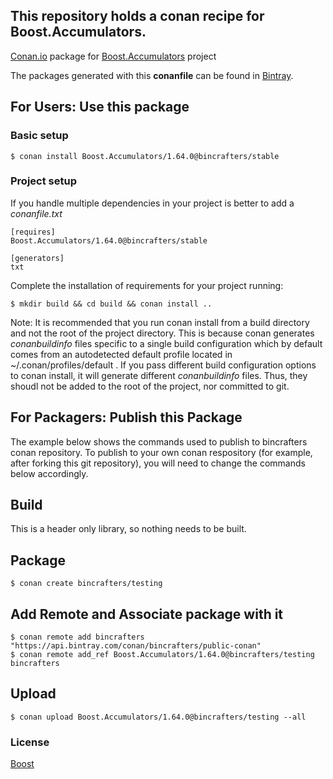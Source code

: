 ## This repository holds a conan recipe for Boost.Accumulators.

[Conan.io](https://conan.io) package for [Boost.Accumulators](https://github.com/Boostorg/Accumulators) project

The packages generated with this **conanfile** can be found in [Bintray](https://bintray.com/bincrafters/conan-public/Boost.Accumulators%3Abincrafters).

## For Users: Use this package

### Basic setup

    $ conan install Boost.Accumulators/1.64.0@bincrafters/stable

### Project setup

If you handle multiple dependencies in your project is better to add a *conanfile.txt*

    [requires]
    Boost.Accumulators/1.64.0@bincrafters/stable

    [generators]
    txt

Complete the installation of requirements for your project running:</small></span>

    $ mkdir build && cd build && conan install ..
	
Note: It is recommended that you run conan install from a build directory and not the root of the project directory.  This is because conan generates *conanbuildinfo* files specific to a single build configuration which by default comes from an autodetected default profile located in ~/.conan/profiles/default .  If you pass different build configuration options to conan install, it will generate different *conanbuildinfo* files.  Thus, they shoudl not be added to the root of the project, nor committed to git. 

## For Packagers: Publish this Package

The example below shows the commands used to publish to bincrafters conan repository. To publish to your own conan respository (for example, after forking this git repository), you will need to change the commands below accordingly. 

## Build  

This is a header only library, so nothing needs to be built.

## Package 

    $ conan create bincrafters/testing
	
## Add Remote and Associate package with it

	$ conan remote add bincrafters "https://api.bintray.com/conan/bincrafters/public-conan"
	$ conan remote add_ref Boost.Accumulators/1.64.0@bincrafters/testing bincrafters

## Upload

    $ conan upload Boost.Accumulators/1.64.0@bincrafters/testing --all

### License
[Boost](LICENSE)
